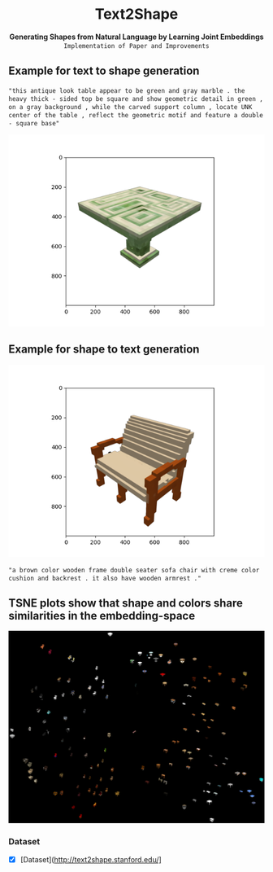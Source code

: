<h1 align="center">Text2Shape</h1>

<div align="center">
  <strong>Generating Shapes from Natural Language by Learning Joint Embeddings</strong>
</div>
<div align="center">
  <code>Implementation of Paper and Improvements</code>
</div>


## Example for text to shape generation
```
"this antique look table appear to be green and gray marble . the heavy thick - sided top be square and show geometric detail in green , on a gray background , while the carved support column , locate UNK center of the table , reflect the geometric motif and feature a double - square base"
```
![Output Shape](Retrieval/METRIC_ONLY/text_to_shape/1.png)


## Example for shape to text generation
![Input Shape](Retrieval/METRIC_ONLY/shape_to_text/21.png)
```
"a brown color wooden frame double seater sofa chair with creme color cushion and backrest . it also have wooden armrest ."
```


## TSNE plots show that shape and colors share similarities in the embedding-space
![TSNE Plot](TSNE/METRIC_ONLY_COMPARABLE.png)




### Dataset
- [x] [Dataset](http://text2shape.stanford.edu/]
